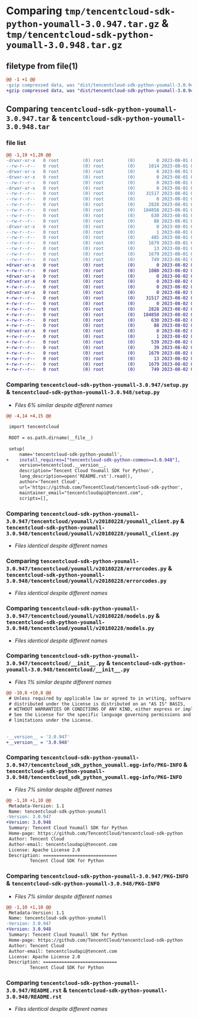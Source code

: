 # Comparing `tmp/tencentcloud-sdk-python-youmall-3.0.947.tar.gz` & `tmp/tencentcloud-sdk-python-youmall-3.0.948.tar.gz`

## filetype from file(1)

```diff
@@ -1 +1 @@
-gzip compressed data, was "dist/tencentcloud-sdk-python-youmall-3.0.947.tar", last modified: Tue Aug  1 01:11:48 2023, max compression
+gzip compressed data, was "dist/tencentcloud-sdk-python-youmall-3.0.948.tar", last modified: Wed Aug  2 00:42:06 2023, max compression
```

## Comparing `tencentcloud-sdk-python-youmall-3.0.947.tar` & `tencentcloud-sdk-python-youmall-3.0.948.tar`

### file list

```diff
@@ -1,19 +1,20 @@
-drwxr-xr-x   0 root         (0) root         (0)        0 2023-08-01 01:11:48.000000 tencentcloud-sdk-python-youmall-3.0.947/
--rw-r--r--   0 root         (0) root         (0)     1014 2023-08-01 01:11:47.000000 tencentcloud-sdk-python-youmall-3.0.947/setup.py
-drwxr-xr-x   0 root         (0) root         (0)        0 2023-08-01 01:11:48.000000 tencentcloud-sdk-python-youmall-3.0.947/tencentcloud/
-drwxr-xr-x   0 root         (0) root         (0)        0 2023-08-01 01:11:48.000000 tencentcloud-sdk-python-youmall-3.0.947/tencentcloud/youmall/
--rw-r--r--   0 root         (0) root         (0)        0 2023-08-01 01:11:47.000000 tencentcloud-sdk-python-youmall-3.0.947/tencentcloud/youmall/__init__.py
-drwxr-xr-x   0 root         (0) root         (0)        0 2023-08-01 01:11:48.000000 tencentcloud-sdk-python-youmall-3.0.947/tencentcloud/youmall/v20180228/
--rw-r--r--   0 root         (0) root         (0)    31517 2023-08-01 01:11:47.000000 tencentcloud-sdk-python-youmall-3.0.947/tencentcloud/youmall/v20180228/youmall_client.py
--rw-r--r--   0 root         (0) root         (0)        0 2023-08-01 01:11:47.000000 tencentcloud-sdk-python-youmall-3.0.947/tencentcloud/youmall/v20180228/__init__.py
--rw-r--r--   0 root         (0) root         (0)     2828 2023-08-01 01:11:47.000000 tencentcloud-sdk-python-youmall-3.0.947/tencentcloud/youmall/v20180228/errorcodes.py
--rw-r--r--   0 root         (0) root         (0)   184858 2023-08-01 01:11:47.000000 tencentcloud-sdk-python-youmall-3.0.947/tencentcloud/youmall/v20180228/models.py
--rw-r--r--   0 root         (0) root         (0)      630 2023-08-01 01:11:47.000000 tencentcloud-sdk-python-youmall-3.0.947/tencentcloud/__init__.py
--rw-r--r--   0 root         (0) root         (0)       88 2023-08-01 01:11:48.000000 tencentcloud-sdk-python-youmall-3.0.947/setup.cfg
-drwxr-xr-x   0 root         (0) root         (0)        0 2023-08-01 01:11:48.000000 tencentcloud-sdk-python-youmall-3.0.947/tencentcloud_sdk_python_youmall.egg-info/
--rw-r--r--   0 root         (0) root         (0)        1 2023-08-01 01:11:48.000000 tencentcloud-sdk-python-youmall-3.0.947/tencentcloud_sdk_python_youmall.egg-info/dependency_links.txt
--rw-r--r--   0 root         (0) root         (0)      485 2023-08-01 01:11:48.000000 tencentcloud-sdk-python-youmall-3.0.947/tencentcloud_sdk_python_youmall.egg-info/SOURCES.txt
--rw-r--r--   0 root         (0) root         (0)     1679 2023-08-01 01:11:48.000000 tencentcloud-sdk-python-youmall-3.0.947/tencentcloud_sdk_python_youmall.egg-info/PKG-INFO
--rw-r--r--   0 root         (0) root         (0)       13 2023-08-01 01:11:48.000000 tencentcloud-sdk-python-youmall-3.0.947/tencentcloud_sdk_python_youmall.egg-info/top_level.txt
--rw-r--r--   0 root         (0) root         (0)     1679 2023-08-01 01:11:48.000000 tencentcloud-sdk-python-youmall-3.0.947/PKG-INFO
--rw-r--r--   0 root         (0) root         (0)      749 2023-08-01 01:11:47.000000 tencentcloud-sdk-python-youmall-3.0.947/README.rst
+drwxr-xr-x   0 root         (0) root         (0)        0 2023-08-02 00:42:06.000000 tencentcloud-sdk-python-youmall-3.0.948/
+-rw-r--r--   0 root         (0) root         (0)     1080 2023-08-02 00:42:06.000000 tencentcloud-sdk-python-youmall-3.0.948/setup.py
+drwxr-xr-x   0 root         (0) root         (0)        0 2023-08-02 00:42:06.000000 tencentcloud-sdk-python-youmall-3.0.948/tencentcloud/
+drwxr-xr-x   0 root         (0) root         (0)        0 2023-08-02 00:42:06.000000 tencentcloud-sdk-python-youmall-3.0.948/tencentcloud/youmall/
+-rw-r--r--   0 root         (0) root         (0)        0 2023-08-02 00:42:06.000000 tencentcloud-sdk-python-youmall-3.0.948/tencentcloud/youmall/__init__.py
+drwxr-xr-x   0 root         (0) root         (0)        0 2023-08-02 00:42:06.000000 tencentcloud-sdk-python-youmall-3.0.948/tencentcloud/youmall/v20180228/
+-rw-r--r--   0 root         (0) root         (0)    31517 2023-08-02 00:42:06.000000 tencentcloud-sdk-python-youmall-3.0.948/tencentcloud/youmall/v20180228/youmall_client.py
+-rw-r--r--   0 root         (0) root         (0)        0 2023-08-02 00:42:06.000000 tencentcloud-sdk-python-youmall-3.0.948/tencentcloud/youmall/v20180228/__init__.py
+-rw-r--r--   0 root         (0) root         (0)     2828 2023-08-02 00:42:06.000000 tencentcloud-sdk-python-youmall-3.0.948/tencentcloud/youmall/v20180228/errorcodes.py
+-rw-r--r--   0 root         (0) root         (0)   184858 2023-08-02 00:42:06.000000 tencentcloud-sdk-python-youmall-3.0.948/tencentcloud/youmall/v20180228/models.py
+-rw-r--r--   0 root         (0) root         (0)      630 2023-08-02 00:42:06.000000 tencentcloud-sdk-python-youmall-3.0.948/tencentcloud/__init__.py
+-rw-r--r--   0 root         (0) root         (0)       88 2023-08-02 00:42:06.000000 tencentcloud-sdk-python-youmall-3.0.948/setup.cfg
+drwxr-xr-x   0 root         (0) root         (0)        0 2023-08-02 00:42:06.000000 tencentcloud-sdk-python-youmall-3.0.948/tencentcloud_sdk_python_youmall.egg-info/
+-rw-r--r--   0 root         (0) root         (0)        1 2023-08-02 00:42:06.000000 tencentcloud-sdk-python-youmall-3.0.948/tencentcloud_sdk_python_youmall.egg-info/dependency_links.txt
+-rw-r--r--   0 root         (0) root         (0)      539 2023-08-02 00:42:06.000000 tencentcloud-sdk-python-youmall-3.0.948/tencentcloud_sdk_python_youmall.egg-info/SOURCES.txt
+-rw-r--r--   0 root         (0) root         (0)       39 2023-08-02 00:42:06.000000 tencentcloud-sdk-python-youmall-3.0.948/tencentcloud_sdk_python_youmall.egg-info/requires.txt
+-rw-r--r--   0 root         (0) root         (0)     1679 2023-08-02 00:42:06.000000 tencentcloud-sdk-python-youmall-3.0.948/tencentcloud_sdk_python_youmall.egg-info/PKG-INFO
+-rw-r--r--   0 root         (0) root         (0)       13 2023-08-02 00:42:06.000000 tencentcloud-sdk-python-youmall-3.0.948/tencentcloud_sdk_python_youmall.egg-info/top_level.txt
+-rw-r--r--   0 root         (0) root         (0)     1679 2023-08-02 00:42:06.000000 tencentcloud-sdk-python-youmall-3.0.948/PKG-INFO
+-rw-r--r--   0 root         (0) root         (0)      749 2023-08-02 00:42:06.000000 tencentcloud-sdk-python-youmall-3.0.948/README.rst
```

### Comparing `tencentcloud-sdk-python-youmall-3.0.947/setup.py` & `tencentcloud-sdk-python-youmall-3.0.948/setup.py`

 * *Files 6% similar despite different names*

```diff
@@ -4,14 +4,15 @@
 
 import tencentcloud
 
 ROOT = os.path.dirname(__file__)
 
 setup(
     name='tencentcloud-sdk-python-youmall',
+    install_requires=["tencentcloud-sdk-python-common==3.0.948"],
     version=tencentcloud.__version__,
     description='Tencent Cloud Youmall SDK for Python',
     long_description=open('README.rst').read(),
     author='Tencent Cloud',
     url='https://github.com/TencentCloud/tencentcloud-sdk-python',
     maintainer_email="tencentcloudapi@tencent.com",
     scripts=[],
```

### Comparing `tencentcloud-sdk-python-youmall-3.0.947/tencentcloud/youmall/v20180228/youmall_client.py` & `tencentcloud-sdk-python-youmall-3.0.948/tencentcloud/youmall/v20180228/youmall_client.py`

 * *Files identical despite different names*

### Comparing `tencentcloud-sdk-python-youmall-3.0.947/tencentcloud/youmall/v20180228/errorcodes.py` & `tencentcloud-sdk-python-youmall-3.0.948/tencentcloud/youmall/v20180228/errorcodes.py`

 * *Files identical despite different names*

### Comparing `tencentcloud-sdk-python-youmall-3.0.947/tencentcloud/youmall/v20180228/models.py` & `tencentcloud-sdk-python-youmall-3.0.948/tencentcloud/youmall/v20180228/models.py`

 * *Files identical despite different names*

### Comparing `tencentcloud-sdk-python-youmall-3.0.947/tencentcloud/__init__.py` & `tencentcloud-sdk-python-youmall-3.0.948/tencentcloud/__init__.py`

 * *Files 1% similar despite different names*

```diff
@@ -10,8 +10,8 @@
 # Unless required by applicable law or agreed to in writing, software
 # distributed under the License is distributed on an "AS IS" BASIS,
 # WITHOUT WARRANTIES OR CONDITIONS OF ANY KIND, either express or implied.
 # See the License for the specific language governing permissions and
 # limitations under the License.
 
 
-__version__ = '3.0.947'
+__version__ = '3.0.948'
```

### Comparing `tencentcloud-sdk-python-youmall-3.0.947/tencentcloud_sdk_python_youmall.egg-info/PKG-INFO` & `tencentcloud-sdk-python-youmall-3.0.948/tencentcloud_sdk_python_youmall.egg-info/PKG-INFO`

 * *Files 7% similar despite different names*

```diff
@@ -1,10 +1,10 @@
 Metadata-Version: 1.1
 Name: tencentcloud-sdk-python-youmall
-Version: 3.0.947
+Version: 3.0.948
 Summary: Tencent Cloud Youmall SDK for Python
 Home-page: https://github.com/TencentCloud/tencentcloud-sdk-python
 Author: Tencent Cloud
 Author-email: tencentcloudapi@tencent.com
 License: Apache License 2.0
 Description: ============================
         Tencent Cloud SDK for Python
```

### Comparing `tencentcloud-sdk-python-youmall-3.0.947/PKG-INFO` & `tencentcloud-sdk-python-youmall-3.0.948/PKG-INFO`

 * *Files 7% similar despite different names*

```diff
@@ -1,10 +1,10 @@
 Metadata-Version: 1.1
 Name: tencentcloud-sdk-python-youmall
-Version: 3.0.947
+Version: 3.0.948
 Summary: Tencent Cloud Youmall SDK for Python
 Home-page: https://github.com/TencentCloud/tencentcloud-sdk-python
 Author: Tencent Cloud
 Author-email: tencentcloudapi@tencent.com
 License: Apache License 2.0
 Description: ============================
         Tencent Cloud SDK for Python
```

### Comparing `tencentcloud-sdk-python-youmall-3.0.947/README.rst` & `tencentcloud-sdk-python-youmall-3.0.948/README.rst`

 * *Files identical despite different names*

